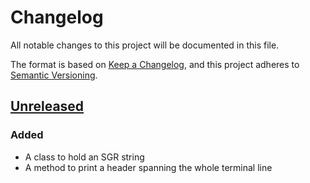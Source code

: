 # Changelog

All notable changes to this project will be documented in this file.

The format is based on [Keep a Changelog], and this project adheres to [Semantic Versioning].

## [Unreleased]

### Added

-   A class to hold an SGR string
-   A method to print a header spanning the whole terminal line

[Keep a Changelog]: https://keepachangelog.com/en/1.0.0/
[Semantic Versioning]: https://semver.org/spec/v2.0.0.html
[Unreleased]: https://github.com/spapanik/pyutilkit/compare/v0.1.0...main
[0.1.0]: https://github.com/spapanik/pyutilkit/releases/tag/v0.1.0
